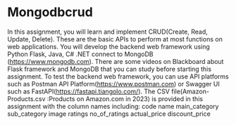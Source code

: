 # Mongodbcrud
In this assignment, you will learn and implement CRUD(Create, Read, Update, Delete). These are the basic APIs to perform at most functions on web applications. You will develop the backend web framework using Python Flask, Java, C# .NET connect to MongoDB (https://www.mongodb.com). There are some videos on Blackboard about Flask framework and MongoDB that you can study before starting this assignment. To test the backend web framework, you can use API platforms such as Postman API Platform(https://www.postman.com) or Swagger UI such as FastAPI(https://fastapi.tiangolo.com/).
The CSV file(Amazon-Products.csv :Products on Amazon.com in 2023) is provided in this assignment with the column names including:
code
name
main_category
sub_category
image
ratings
no_of_ratings
actual_price
discount_price

